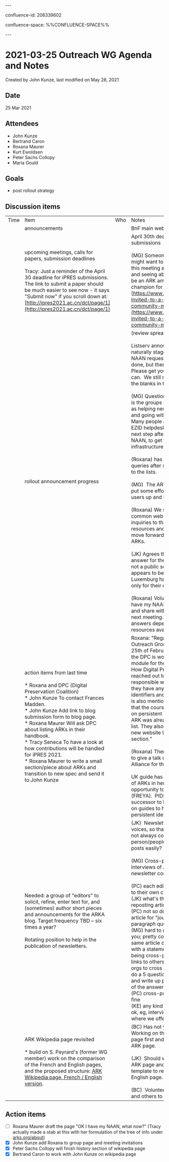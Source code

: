 \---

confluence-id: 208339602

confluence-space: %%CONFLUENCE-SPACE%%

\---

2021-03-25 Outreach WG Agenda and Notes
=======================================

Created by John Kunze, last modified on May 28, 2021

Date
----

25 Mar 2021

Attendees
---------

*   John Kunze
*   Bertrand Caron 
*   Roxana Maurer 
*   Kurt Ewoldsen 
*   Peter Sachs Collopy 
*   Maria Gould 

Goals
-----

*   post rollout strategy

Discussion items
----------------

|     |     |     |     |
| --- | --- | --- | --- |
| Time | Item | Who | Notes |
|     | announcements |     | BnF main web site down |
|     | upcoming meetings, calls for papers, submission deadlines<br><br>Tracy: Just a reminder of the April 30 deadline for iPRES submissions.  The link to submit a paper should be much easier to see now - it says "Submit now" if you scroll down at: [http://ipres2021.ac.cn/dct/page/1](http://ipres2021.ac.cn/dct/page/1) |     | April 30th deadline for IPres submissions<br><br>(MG) Someone from the Alliance might want to consider attending this meeting about the PID Forum and seeing about opportunities to be an ARK ambassador or champion for the forum [https://www.pidforum.org/t/youre-invited-to-a-pid-forum-community-meeting/1383](https://www.pidforum.org/t/youre-invited-to-a-pid-forum-community-meeting/1383) |
|     | rollout announcement progress |     | (review spreadsheet)<br><br>Listserv announcements are being naturally staggered.  Correlation to NAAN requests has not yet been done, but there seems to be one.  Please get yours out when you can.  We still need to fill in some of the blanks in the "list of lists".<br><br>(MG) Question to the group:  What is the groups stance and role as far as helping new ARK users get up and going with their use of ARK?  Many people are contacting the EZID helpdesk for help with the next step after registering their NAAN, to get their ARK infrastructure up and running.<br><br>(Roxana) has also received similar queries after sending messages out to the lists.<br><br>(MG)  The ARK Alliance needs to put some effort into getting new users up and running.<br><br>(Roxana) We should create a common web page to point inquiries to that will provide resources and contacts for how to move forward with their use of ARKs.<br><br>(JK) Agrees that we need a better answer for these queries.  EZID is not a public solution and ARKetype appears to be only for the Swiss.  Luxemburg has a service that is only for their country as well.<br><br>(Roxana) Volunteers to draft the "I have my NAAN, what now?" page and share with the group before the next meeting. There will be different answers depending on the resources available to the asker. |
|     | action items from last time<br><br>*   Roxana and DPC (Digital Preservation Coalition)<br>*   John Kunze To contact Frances Madden.<br>*   John Kunze Add link to blog submission form to blog page.<br>*   Roxana Maurer Will ask DPC about listing ARKs in their handbook.<br>*   Tracy Seneca To have a look at how contributions will be handled for iPRES 2021.<br>*   Roxana Maurer to write a small section/piece about ARKs and transition to new spec and send it to John Kunze |     | Roxana: "Regarding the DPC, in the Outreach Group meeting on the 25th of February I mentioned that the DPC is working on an Access module for their Novice to Know-How Digital Preservation Course. I reached out to the person responsible within the DPC to ask if they have anything on persistent identifiers and, if yes, whether ARK is also mentioned. They confirmed that the course has a small section on persistent identifiers and that ARK was already in the examples list. They also incorporated now the new website URL in the resources section."<br><br>(Roxana) There is an open invitation to give a talk on ARKS and the ARK Alliance for the DPC<br><br>UK guide has increased mentions of ARKs in her guide & there is an opportunity to talk to that group (FREYA).  PIDForum is the successor to FREYA and is working on guides to help institutions chose persistent identifiers. |
|     | Needed: a group of "editors" to solicit, refine, enter text for, and (sometimes) author short pieces and announcements for the ARKA blog. Target frequency TBD – six times a year?<br><br>Rotating position to help in the publication of newsletters. |     | (JK)  Newsletter needs additional voices, so that the blog posts are not always coming from the same person/people.  Can we add re-posts easily?<br><br>(MG) Cross-posting and short interviews of ARK users to generate newsletter content.<br><br>(PC) each editor can be connected to their own circles  <br>(JK) what's the etiquette around reposting articles on blogs  <br>(PC) not so done to repost whole article for "journal-like" blogs, but paragraph quoting is fine  <br>(MG) hard to get people to write for you; pretty common to post the same article on multiple articles with a statement about "this is being cross-posted by ..." with links to others. We could offer other orgs to cross post. We could also do a 5 question interview of N orgs, and write up posts based on some of the answers.  <br>(PC) cross-posting with consent is fine  <br>(KE) any kind of solicitation seems ok, eg, interview format is fine where we offer to write |
|     | ARK Wikipedia page revisited<br><br>*   build on S. Peyrard's (former WG member) work on the comparison of the French and English pages, and the proposed structure: [ARK Wikipedia page, French / English version](https://wiki.lyrasis.org/pages/viewpage.action?pageId=129008561). |     | (BC) Has not yet made his edits.  Working on the Persistent Identifier page first and then linking to the ARK page.<br><br>(JK)  Should we take the French ARK page and use that as a template to restructure/edit the English page.<br><br>(BC)  Volunteered to meet with JK and others to discuss further. |

Action items
------------

- [ ] Roxana Maurer draft the page "OK I have my NAAN, what now?" (Tracy actually made a stab at this with her formulation of the tree of info under [arks.org/about](http://arks.org/about))
- [x] John Kunze add Roxana to group page and meeting invitations
- [x] Peter Sachs Collopy will finish history section of wikipedia page
- [x] Bertrand Caron to work with John Kunze on wikipedia page